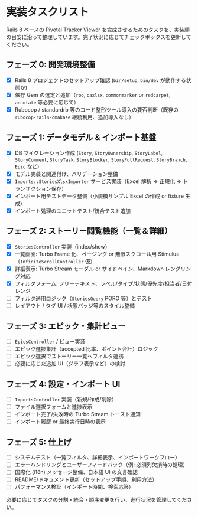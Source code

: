 # 実装タスクリスト

Rails 8 ベースの Pivotal Tracker Viewer を完成させるためのタスクを、実装順の目安に沿って整理しています。完了状況に応じてチェックボックスを更新してください。

## フェーズ 0: 開発環境整備
- [x] Rails 8 プロジェクトのセットアップ確認 (`bin/setup`, `bin/dev` が動作する状態か)
- [x] 依存 Gem の選定と追加（`roo`, `caxlsx`, `commonmarker` or `redcarpet`, `annotate` 等必要に応じて）
- [x] Rubocop / standardrb 等のコード整形ツール導入の要否判断（既存の `rubocop-rails-omakase` 継続利用、追加導入なし）

## フェーズ 1: データモデル & インポート基盤
- [x] DB マイグレーション作成 (`Story`, `StoryOwnership`, `StoryLabel`, `StoryComment`, `StoryTask`, `StoryBlocker`, `StoryPullRequest`, `StoryBranch`, `Epic` など)
- [x] モデル実装と関連付け、バリデーション整備
- [x] `Imports::StoriesXlsxImporter` サービス実装（Excel 解析 → 正規化 → トランザクション保存）
- [x] インポート用テストデータ整備（小規模サンプル Excel の作成 or fixture 生成）
- [x] インポート処理のユニットテスト/統合テスト追加

## フェーズ 2: ストーリー閲覧機能（一覧＆詳細）
- [x] `StoriesController` 実装（index/show）
- [x] 一覧画面: Turbo Frame 化、ページング or 無限スクロール用 Stimulus（`InfiniteScrollController` 仮）
- [x] 詳細表示: Turbo Stream モーダル or サイドペイン、Markdown レンダリング対応
- [x] フィルタフォーム: フリーテキスト、ラベル/タイプ/状態/優先度/担当者/日付レンジ
- [ ] フィルタ適用ロジック（`StoriesQuery` PORO 等）とテスト
- [ ] レイアウト / タグ UI / 状態バッジ等のスタイル整備

## フェーズ 3: エピック・集計ビュー
- [ ] `EpicsController` / ビュー実装
- [ ] エピック進捗集計（accepted 比率、ポイント合計）ロジック
- [ ] エピック選択でストーリー一覧へフィルタ連携
- [ ] 必要に応じた追加 UI（グラフ表示など）の検討

## フェーズ 4: 設定・インポート UI
- [ ] `ImportsController` 実装（新規/作成/削除）
- [ ] ファイル選択フォームと進捗表示
- [ ] インポート完了/失敗時の Turbo Stream トースト通知
- [ ] インポート履歴 or 最終実行日時の表示

## フェーズ 5: 仕上げ
- [ ] システムテスト（一覧フィルタ、詳細表示、インポートワークフロー）
- [ ] エラーハンドリングとユーザーフィードバック（例: 必須列欠損時の処理）
- [ ] 国際化 (i18n) メッセージ整備、日本語 UI の文言確認
- [ ] README/ドキュメント更新（セットアップ手順、利用方法）
- [ ] パフォーマンス検証（インポート時間、検索応答）

必要に応じてタスクの分割・統合・順序変更を行い、進行状況を管理してください。

